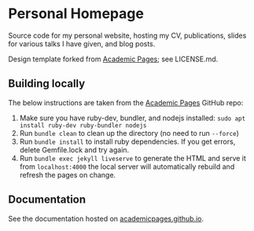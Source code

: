 # Personal Homepage

Source code for my personal website, hosting my CV, publications, slides for various talks
I have given, and blog posts.

Design template forked from [Academic Pages](https://github.com/academicpages/academicpages.github.io); see LICENSE.md.

## Building locally

The below instructions are taken from the [Academic
Pages](https://github.com/academicpages/academicpages.github.io) GitHub repo:

1. Make sure you have ruby-dev, bundler, and nodejs installed: `sudo apt install ruby-dev ruby-bundler nodejs`
1. Run `bundle clean` to clean up the directory (no need to run `--force`)
1. Run `bundle install` to install ruby dependencies. If you get errors, delete Gemfile.lock and try again.
1. Run `bundle exec jekyll liveserve` to generate the HTML and serve it from `localhost:4000` the local server will automatically rebuild and refresh the pages on change.

## Documentation

See the documentation hosted on [academicpages.github.io](https://academicpages.github.io/).
